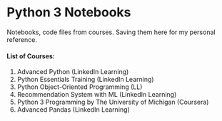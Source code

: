 # Python 3 Notebooks

Notebooks, code files from courses. Saving them here for my personal reference.

#### List of Courses:
1. Advanced Python (LinkedIn Learning)
2. Python Essentials Training (LinkedIn Learning)
3. Python Object-Oriented Programming (LL)
4. Recommendation System with ML (LinkedIn Learning)
5. Python 3 Programming by The University of Michigan (Coursera)
6. Advanced Pandas (LinkedIn Learning)

